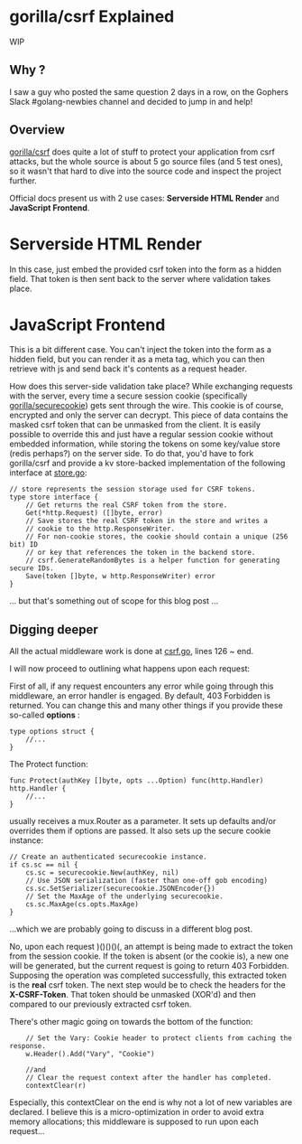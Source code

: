 # gorilla/csrf Explained
WIP

## Why ?
I saw a guy who posted the same question 2 days in a row, on the Gophers Slack #golang-newbies channel and decided to jump in and help!

## Overview
[gorilla/csrf](https://github.com/gorilla/csrf) does quite a lot of stuff to protect your application from csrf attacks, but the whole source is about 5 go source files (and 5 test ones), so it wasn't that hard to dive into the source code and inspect the project further.

Official docs present us with 2 use cases: **Serverside HTML Render** and **JavaScript Frontend**.

# Serverside HTML Render
In this case, just embed the provided csrf token into the form as a hidden field. That token is then sent back to the server where validation takes place.

# JavaScript Frontend
This is a bit different case. You can't inject the token into the form as a hidden field, but you can render it as a meta tag, which you can then retrieve with js and send back it's contents as a request header.

How does this server-side validation take place? 
While exchanging requests with the server, every time a secure session cookie (specifically [gorilla/securecookie](https://github.com/gorilla/securecookie)) gets sent through the wire. This cookie is of course, encrypted and only the server can decrypt. This piece of data contains the masked csrf token that can be unmasked from the client. It is easily possible to override this and just have a regular session cookie without embedded information, while storing the tokens on some key/value store (redis perhaps?) on the server side. To do that, you'd have to fork gorilla/csrf and provide a kv store-backed implementation of the following interface at [store.go](https://github.com/gorilla/csrf/blob/master/store.go):

```golang
// store represents the session storage used for CSRF tokens.
type store interface {
	// Get returns the real CSRF token from the store.
	Get(*http.Request) ([]byte, error)
	// Save stores the real CSRF token in the store and writes a
	// cookie to the http.ResponseWriter.
	// For non-cookie stores, the cookie should contain a unique (256 bit) ID
	// or key that references the token in the backend store.
	// csrf.GenerateRandomBytes is a helper function for generating secure IDs.
	Save(token []byte, w http.ResponseWriter) error
}
```
... but that's something out of scope for this blog post ...

## Digging deeper
All the actual middleware work is done at [csrf.go](https://github.com/gorilla/csrf/blob/master/csrf.go), lines 126 ~ end.

I will now proceed to outlining what happens upon each request:

First of all, if any request encounters any error while going through this middleware, an error handler is engaged. By default, 403 Forbidden is returned. You can change this and many other things if you provide these so-called __options__ :

```golang
type options struct {
	//...
}
```

The Protect function:

```golang
func Protect(authKey []byte, opts ...Option) func(http.Handler) http.Handler {
	//...
}
```

usually receives a mux.Router as a parameter. It sets up defaults and/or overrides them if options are passed. It also sets up the secure cookie instance:

```golang
// Create an authenticated securecookie instance.
if cs.sc == nil {
	cs.sc = securecookie.New(authKey, nil)
	// Use JSON serialization (faster than one-off gob encoding)
	cs.sc.SetSerializer(securecookie.JSONEncoder{})
	// Set the MaxAge of the underlying securecookie.
	cs.sc.MaxAge(cs.opts.MaxAge)
}
```
...which we are probably going to discuss in a different blog post.

No, upon each request )()()()(,
an attempt is being made to extract the token from the session cookie. If the token is absent (or the cookie is), a new one will be generated, but the current request is going to return 403 Forbidden. Supposing the operation was completed successfully, this extracted token is the __real__ csrf token. The next step would be to check the headers for the __X-CSRF-Token__. That token should be unmasked (XOR'd) and then compared to our previously extracted csrf token. 

There's other magic going on towards the bottom of the function:
```golang
	// Set the Vary: Cookie header to protect clients from caching the response.
	w.Header().Add("Vary", "Cookie")
	
	//and
	// Clear the request context after the handler has completed.
	contextClear(r)
```

Especially, this contextClear on the end is why not a lot of new variables are declared. I believe this is a micro-optimization in order to avoid extra memory allocations; this middleware is supposed to run upon each request...




